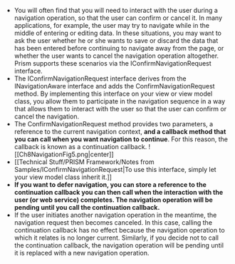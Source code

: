 - You will often find that you will need to interact with the user during a navigation operation, so that the user can confirm or cancel it. In many applications, for example, the user may try to navigate while in the middle of entering or editing data. In these situations, you may want to ask the user whether he or she wants to save or discard the data that has been entered before continuing to navigate away from the page, or whether the user wants to cancel the navigation operation altogether. Prism supports these scenarios via the IConfirmNavigationRequest interface.
- The IConfirmNavigationRequest interface derives from the INavigationAware interface and adds the ConfirmNavigationRequest method. By implementing this interface on your view or view model class, you allow them to participate in the navigation sequence in a way that allows them to interact with the user so that the user can confirm or cancel the navigation.
- The ConfirmNavigationRequest method provides two parameters, a reference to the current navigation context, **and a callback method that you can call when you want navigation to continue**. For this reason, the callback is known as a continuation callback. 
![[Ch8NavigationFig5.png|center]]
- [[Technical Stuff/PRISM Framework/Notes from Samples/IConfirmNavigationRequest|To use this interface, simply let your view model class inherit it.]]
- **If you want to defer navigation, you can store a reference to the continuation callback you can then call when the interaction with the user (or web service) completes. The navigation operation will be pending until you call the continuation callback.**
- If the user initiates another navigation operation in the meantime, the navigation request then becomes canceled. In this case, calling the continuation callback has no effect because the navigation operation to which it relates is no longer current. Similarly, if you decide not to call the continuation callback, the navigation operation will be pending until it is replaced with a new navigation operation.
